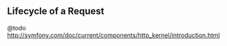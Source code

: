 ## Lifecycle of a Request

@todo
http://symfony.com/doc/current/components/http_kernel/introduction.html